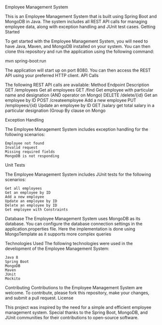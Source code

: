 Employee Management System

This is an Employee Management System that is built using Spring Boot and MongoDB in Java. The system includes all REST API calls for managing employee data, along with exception handling and JUnit test cases.
Getting Started

To get started with the Employee Management System, you will need to have Java, Maven, and MongoDB installed on your system. You can then clone this repository and run the application using the following command:

mvn spring-boot:run

The application will start up on port 8080. You can then access the REST API using your preferred HTTP client.
API Calls

The following REST API calls are available:
Method	  Endpoint	              Description
GET	      /employees	            Get all employees
GET       /find                   Get employee with particular name and designation (AND operator on Mongo)
DELETE	  /delete/{id}	          Get an employee by ID
POST	    /createemployee	        Add a new employee
PUT	      /employees/{id}	        Update an employee by ID
GET       /salary	get total       salary in a particular designation (Group By clause on Mongo


Exception Handling

The Employee Management System includes exception handling for the following scenarios:

    Employee not found
    Invalid request
    Missing required fields
    MongoDB is not responding

Unit Tests

The Employee Management System includes JUnit tests for the following scenarios:

    Get all employees
    Get an employee by ID
    Add a new employee
    Update an employee by ID
    Delete an employee by ID
    Get employee with Constraints

Database
The Employee Management System uses MongoDB as its database. You can configure the database connection settings in the application.properties file.
Here the implementation is done using MongoTemplate as it supports more complex queries


Technologies Used
The following technologies were used in the development of the Employee Management System:

    Java 8
    Spring Boot
    MongoDB
    Maven
    JUnit
    Mockito


Contributing
Contributions to the Employee Management System are welcome. To contribute, please fork this repository, make your changes, and submit a pull request.
License

This project was inspired by the need for a simple and efficient employee management system.
Special thanks to the Spring Boot, MongoDB, and JUnit communities for their contributions to open-source software.

